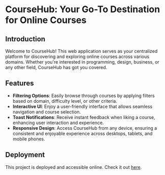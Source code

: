 # CourseHub: Your Go-To Destination for Online Courses

## Introduction
Welcome to CourseHub! This web application serves as your centralized platform for discovering and exploring online courses across various domains. Whether you're interested in programming, design, business, or any other field, CourseHub has got you covered.

## Features
- **Filtering Options**: Easily browse through courses by applying filters based on domain, difficulty level, or other criteria.
- **Interactive UI**: Enjoy a user-friendly interface that allows seamless navigation and course selection.
- **Toast Notifications**: Receive instant feedback when liking a course, enhancing user interaction and experience.
- **Responsive Design**: Access CourseHub from any device, ensuring a consistent and enjoyable experience across desktops, tablets, and mobile phones.

## Deployment
This project is deployed and accessible online. Check it out [here](https://welcome-to-coursehub.netlify.app/).

